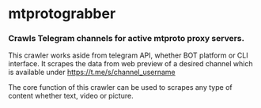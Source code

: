 # mtprotograbber
### Crawls Telegram channels for active mtproto proxy servers.

This crawler works aside from telegram API, whether BOT platform or CLI interface. It scrapes the data from web preview of a desired channel which is available under https://t.me/s/channel_username


The core function of this crawler can be used to scrapes any type of content whether text, video or picture. 

